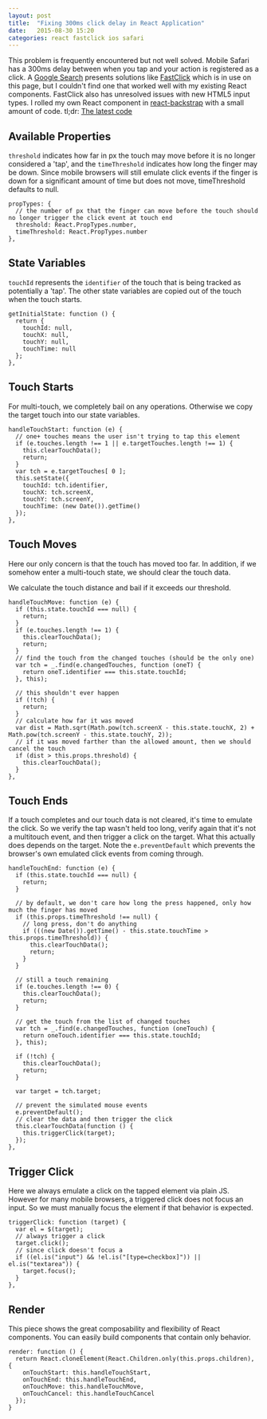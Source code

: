 ```yaml
---
layout: post
title:  "Fixing 300ms click delay in React Application"
date:   2015-08-30 15:20
categories: react fastclick ios safari
---
```


This problem is frequently encountered but not well solved. Mobile Safari has a 300ms delay between when you tap and your action
is registered as a click. A [Google Search](https://www.google.com/search?q=click+delay) presents solutions like [FastClick](https://github.com/ftlabs/fastclick)
which is in use on this page, but I couldn't find one that worked well with my existing React components.
FastClick also has unresolved issues with new HTML5 input types.
I rolled my own React component in [react-backstrap](https://github.com/moodysalem/react-backstrap) with a small amount of code.
tl;dr: [The latest code](https://raw.githubusercontent.com/moodysalem/react-backstrap/master/src/main/resources/META-INF/resources/rbs/components/controls/Tappable.js)


## Available Properties

`threshold` indicates how far in px the touch may move before it is no longer considered a 'tap', and the `timeThreshold` indicates how long the finger may be down. Since mobile browsers will still emulate click events if the finger is down for a significant amount of time but does not move, timeThreshold defaults to null.

    propTypes: {
      // the number of px that the finger can move before the touch should no longer trigger the click event at touch end
      threshold: React.PropTypes.number,
      timeThreshold: React.PropTypes.number
    },

## State Variables

`touchId` represents the `identifier` of the touch that is being tracked as potentially a 'tap'. The other state variables are copied out of the touch when the touch starts.


    getInitialState: function () {
      return {
        touchId: null,
        touchX: null,
        touchY: null,
        touchTime: null
      };
    },


## Touch Starts

For multi-touch, we completely bail on any operations. Otherwise we copy the target touch into our state variables.

	handleTouchStart: function (e) {
	  // one+ touches means the user isn't trying to tap this element
	  if (e.touches.length !== 1 || e.targetTouches.length !== 1) {
	    this.clearTouchData();
	    return;
	  }
	  var tch = e.targetTouches[ 0 ];
	  this.setState({
	    touchId: tch.identifier,
	    touchX: tch.screenX,
	    touchY: tch.screenY,
	    touchTime: (new Date()).getTime()
	  });
	},

## Touch Moves

Here our only concern is that the touch has moved too far. In addition, if we somehow enter a multi-touch state, we should clear the touch data.

We calculate the touch distance and bail if it exceeds our threshold.

    handleTouchMove: function (e) {
      if (this.state.touchId === null) {
        return;
      }
      if (e.touches.length !== 1) {
        this.clearTouchData();
        return;
      }
      // find the touch from the changed touches (should be the only one)
      var tch = _.find(e.changedTouches, function (oneT) {
        return oneT.identifier === this.state.touchId;
      }, this);

      // this shouldn't ever happen
      if (!tch) {
        return;
      }
      // calculate how far it was moved
      var dist = Math.sqrt(Math.pow(tch.screenX - this.state.touchX, 2) + Math.pow(tch.screenY - this.state.touchY, 2));
      // if it was moved farther than the allowed amount, then we should cancel the touch
      if (dist > this.props.threshold) {
        this.clearTouchData();
      }
    },


## Touch Ends
If a touch completes and our touch data is not cleared, it's time to emulate the click. So we verify the tap wasn't held too long, verify again that it's not a multitouch event, and then trigger a click on the target. What this actually does depends on the target. Note the `e.preventDefault` which prevents the browser's own emulated click events from coming through.

    handleTouchEnd: function (e) {
      if (this.state.touchId === null) {
        return;
      }

      // by default, we don't care how long the press happened, only how much the finger has moved
      if (this.props.timeThreshold !== null) {
        // long press, don't do anything
        if (((new Date()).getTime() - this.state.touchTime > this.props.timeThreshold)) {
          this.clearTouchData();
          return;
        }
      }

      // still a touch remaining
      if (e.touches.length !== 0) {
        this.clearTouchData();
        return;
      }

      // get the touch from the list of changed touches
      var tch = _.find(e.changedTouches, function (oneTouch) {
        return oneTouch.identifier === this.state.touchId;
      }, this);

      if (!tch) {
        this.clearTouchData();
        return;
      }

      var target = tch.target;

      // prevent the simulated mouse events
      e.preventDefault();
      // clear the data and then trigger the click
      this.clearTouchData(function () {
        this.triggerClick(target);
      });
    },

## Trigger Click

Here we always emulate a click on the tapped element via plain JS. However for many mobile browsers, a triggered click does not focus an input. So we must manually focus the element if that behavior is expected.

    triggerClick: function (target) {
      var el = $(target);
      // always trigger a click
      target.click();
      // since click doesn't focus a
      if ((el.is("input") && !el.is("[type=checkbox]")) || el.is("textarea")) {
        target.focus();
      }
    },


## Render

This piece shows the great composability and flexibility of React components. You can easily build components that contain only behavior.

    render: function () {
      return React.cloneElement(React.Children.only(this.props.children), {
        onTouchStart: this.handleTouchStart,
        onTouchEnd: this.handleTouchEnd,
        onTouchMove: this.handleTouchMove,
        onTouchCancel: this.handleTouchCancel
      });
    }